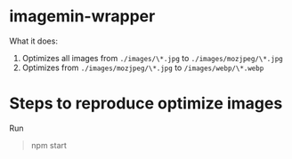 # imagemin-wrapper
What it does:
1. Optimizes all images from `./images/\*.jpg` to `./images/mozjpeg/\*.jpg`
2. Optimizes from `./images/mozjpeg/\*.jpg` to `/images/webp/\*.webp`

# Steps to reproduce optimize images
Run
> npm start

